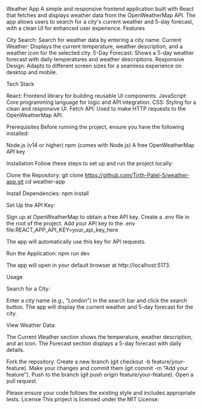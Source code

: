Weather App
A simple and responsive frontend application built with React that fetches and displays weather data from the OpenWeatherMap API. The app allows users to search for a city's current weather and 5-day forecast, with a clean UI for enhanced user experience.
Features

City Search: Search for weather data by entering a city name.
Current Weather: Displays the current temperature, weather description, and a weather icon for the selected city.
5-Day Forecast: Shows a 5-day weather forecast with daily temperatures and weather descriptions.
Responsive Design: Adapts to different screen sizes for a seamless experience on desktop and mobile.

Tech Stack

React: Frontend library for building reusable UI components.
JavaScript: Core programming language for logic and API integration.
CSS: Styling for a clean and responsive UI.
Fetch API: Used to make HTTP requests to the OpenWeatherMap API.

Prerequisites
Before running the project, ensure you have the following installed:

Node.js (v14 or higher)
npm (comes with Node.js)
A free OpenWeatherMap API key

Installation
Follow these steps to set up and run the project locally:

Clone the Repository:
git clone https://github.com/Tirth-Patel-5/weather-app.git
cd weather-app


Install Dependencies:
npm install


Set Up the API Key:

Sign up at OpenWeatherMap to obtain a free API key.
Create a .env file in the root of the project.
Add your API key to the .env file:REACT_APP_API_KEY=your_api_key_here


The app will automatically use this key for API requests.


Run the Application:
 npm run dev


The app will open in your default browser at http://localhost:5173.



Usage

Search for a City:

Enter a city name (e.g., "London") in the search bar and click the search button.
The app will display the current weather and 5-day forecast for the city.


View Weather Data:

The Current Weather section shows the temperature, weather description, and an icon.
The Forecast section displays a 5-day forecast with daily details.



Fork the repository.
Create a new branch (git checkout -b feature/your-feature).
Make your changes and commit them (git commit -m "Add your feature").
Push to the branch (git push origin feature/your-feature).
Open a pull request.

Please ensure your code follows the existing style and includes appropriate tests.
License
This project is licensed under the MIT License.
